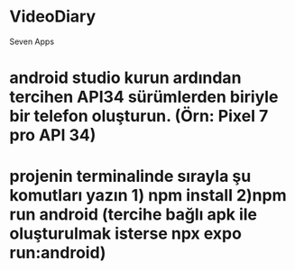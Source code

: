 # VideoDiary
 Seven Apps
# android studio kurun ardından tercihen API34 sürümlerden biriyle bir telefon oluşturun. (Örn: Pixel 7 pro API 34)
# projenin terminalinde sırayla şu komutları yazın 1) npm install 2)npm run android (tercihe bağlı apk ile oluşturulmak isterse npx expo run:android) 
